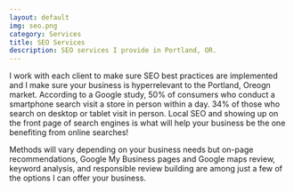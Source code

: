 ```yaml
---
layout: default
img: seo.png
category: Services
title: SEO Services
description: SEO services I provide in Portland, OR.
---
```

I work with each client to make sure SEO best practices are implemented and I make sure your business is hyperrelevant to the Portland, Oreogn market. According to a Google study, 50% of consumers who conduct a smartphone search visit a store in person within a day. 34% of those who search on desktop or tablet visit in person. Local SEO and showing up on the front page of search engines is what will help your business be the one benefiting from online searches! 
<br /> 

Methods will vary depending on your business needs but on-page recommendations, Google My Business pages and Google maps review, keyword analysis, and responsible review building are among just a few of the options I can offer your business. 